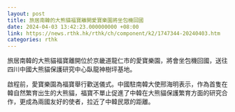```yaml
---
layout: post
title: 旅居南韓的大熊貓福寶離開愛寶樂園將坐包機回國
date: 2024-04-03 13:42:23.000000000 +08:00
link: https://news.rthk.hk/rthk/ch/component/k2/1747344-20240403.htm
categories: rthk
---
```


旅居南韓的大熊貓福寶離開位於京畿道龍仁市的愛寶樂園，將會坐包機回國，送往四川中國大熊貓保護研究中心臥龍神樹坪基地。

啟程前，愛寶樂園為福寶舉行歡送儀式。中國駐南韓大使邢海明表示，作為首隻在韓自然繁育出生的大熊貓，福寶不單止促進了中韓在大熊貓保護繁育方面的研究合作，更成為兩國友好的使者，拉近了中韓民眾的距離。
